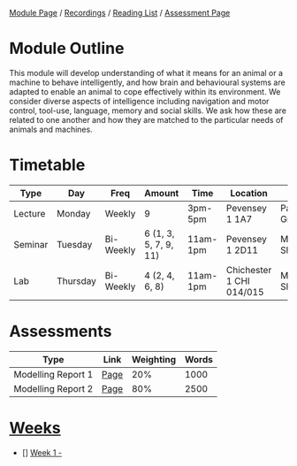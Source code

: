 [Module Page](https://canvas.sussex.ac.uk/courses/34991) /
[Recordings](https://sussex.cloud.panopto.eu/Panopto/Pages/Sessions/List.aspx?embedded=1&nomobileprompt=true#folderID=%222dd9d0b3-f650-47aa-b166-b22100a4a264%22) /
[Reading List](https://sussex.leganto.exlibrisgroup.com/leganto/nui/lists/23770970950002461?auth=SAML) /
[Assessment Page](https://canvas.sussex.ac.uk/courses/34991/pages/assessments-and-feedback-2)

# Module Outline
This module will develop understanding of what it means for an animal or a machine to behave intelligently, and how brain and behavioural systems are adapted to enable an animal to cope effectively within its environment. We consider diverse aspects of intelligence including navigation and motor control, tool-use, language, memory and social skills. We ask how these are related to one another and how they are matched to the particular needs of animals and machines.


# Timetable

| Type | Day | Freq | Amount | Time | Location | Who | 
|---|---|---|---|---|---|---|
| Lecture | Monday | Weekly | 9 | 3pm-5pm | Pevensey 1 1A7 | Paul Graham | 
| Seminar | Tuesday | Bi-Weekly | 6 (1, 3, 5, 7, 9, 11)| 11am-1pm | Pevensey 1 2D11 | Maxine Sherman |
| Lab | Thursday | Bi-Weekly | 4 (2, 4, 6, 8) | 11am-1pm | Chichester 1 CHI 014/015 | Maxine Sherman |

# Assessments

| Type | Link | Weighting | Words |
|---|---|---|---|
| Modelling Report 1 | [Page](https://canvas.sussex.ac.uk/courses/34991/pages/assignment-1-details-worth-20-percent-modelling-report-option?module_item_id=1509121) | 20% | 1000 |
| Modelling Report 2 | [Page](https://canvas.sussex.ac.uk/courses/34991/pages/assignment-2-details-worth-80-percent-modelling-report-option?module_item_id=1509123) | 80% | 2500 |

# [Weeks]()
- [] [Week 1 - ]()

